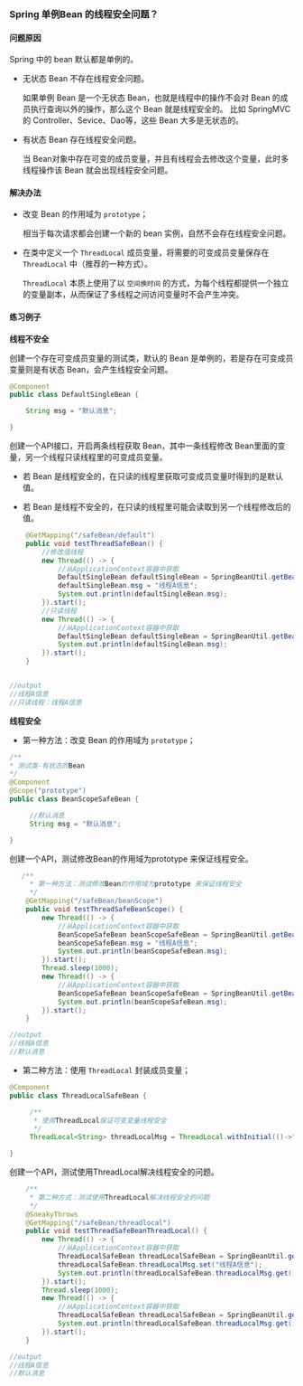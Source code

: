 
### Spring 单例Bean 的线程安全问题？

#### 问题原因

Spring 中的 bean 默认都是单例的。

- 无状态 Bean 不存在线程安全问题。

  如果单例 Bean 是一个无状态 Bean，也就是线程中的操作不会对 Bean 的成员执行查询以外的操作，那么这个 Bean 就是线程安全的。 比如 SpringMVC 的 Controller、Sevice、Dao等，这些 Bean 大多是无状态的。

- 有状态 Bean 存在线程安全问题。

  当 Bean对象中存在可变的成员变量，并且有线程会去修改这个变量，此时多线程操作该 Bean 就会出现线程安全问题。

#### 解决办法

- 改变 Bean 的作用域为 `prototype`；

  相当于每次请求都会创建一个新的 bean 实例，自然不会存在线程安全问题。

- 在类中定义一个 `ThreadLocal` 成员变量，将需要的可变成员变量保存在 `ThreadLocal` 中（推荐的一种方式）。

  `ThreadLocal` 本质上使用了以 `空间换时间` 的方式，为每个线程都提供一个独立的变量副本，从而保证了多线程之间访问变量时不会产生冲突。

#### 练习例子

**线程不安全**

创建一个存在可变成员变量的测试类，默认的 Bean 是单例的，若是存在可变成员变量则是有状态 Bean，会产生线程安全问题。

```java
@Component
public class DefaultSingleBean {

    String msg = "默认消息";

}
```

创建一个API接口，开启两条线程获取 Bean，其中一条线程修改 Bean里面的变量，另一个线程只读线程里的可变成员变量。

- 若 Bean 是线程安全的，在只读的线程里获取可变成员变量时得到的是默认值。

- 若 Bean 是线程不安全的，在只读的线程里可能会读取到另一个线程修改后的值。

```java
    @GetMapping("/safeBean/default")
    public void testThreadSafeBean() {
      	//修改值线程
        new Thread(() -> {
            //从ApplicationContext容器中获取
            DefaultSingleBean defaultSingleBean = SpringBeanUtil.getBean(DefaultSingleBean.class);
            defaultSingleBean.msg = "线程A信息";
            System.out.println(defaultSingleBean.msg);
        }).start();
      	//只读线程
        new Thread(() -> {
            //从ApplicationContext容器中获取
            DefaultSingleBean defaultSingleBean = SpringBeanUtil.getBean(DefaultSingleBean.class);
            System.out.println(defaultSingleBean.msg);
        }).start();
    }


//output
//线程A信息
//只读线程：线程A信息
```



**线程安全**

- 第一种方法：改变 Bean 的作用域为 `prototype`；

```java
/**
* 测试类-有状态的Bean
*/
@Component
@Scope("prototype")
public class BeanScopeSafeBean {

     //默认消息
     String msg = "默认消息";

}
```

创建一个API，测试修改Bean的作用域为prototype 来保证线程安全。

```java
   /**
     * 第一种方法：测试修改Bean的作用域为prototype 来保证线程安全
     */
    @GetMapping("/safeBean/beanScope")
    public void testThreadSafeBeanScope() {
        new Thread(() -> {
            //从ApplicationContext容器中获取
            BeanScopeSafeBean beanScopeSafeBean = SpringBeanUtil.getBean(BeanScopeSafeBean.class);
            beanScopeSafeBean.msg = "线程A信息";
            System.out.println(beanScopeSafeBean.msg);
        }).start();
        Thread.sleep(1000);
        new Thread(() -> {
            //从ApplicationContext容器中获取
            BeanScopeSafeBean beanScopeSafeBean = SpringBeanUtil.getBean(BeanScopeSafeBean.class);
            System.out.println(beanScopeSafeBean.msg);
        }).start();
    }

//output
//线程A信息
//默认消息
```




- 第二种方法：使用 `ThreadLocal` 封装成员变量；

```java
@Component
public class ThreadLocalSafeBean {

     /**
      * 使用ThreadLocal保证可变变量线程安全
      */
     ThreadLocal<String> threadLocalMsg = ThreadLocal.withInitial(()->"默认消息");

}
```

创建一个API，测试使用ThreadLocal解决线程安全的问题。

```java
    /**
     * 第二种方式：测试使用ThreadLocal解决线程安全的问题
     */
    @SneakyThrows
    @GetMapping("/safeBean/threadlocal")
    public void testThreadSafeBeanThreadLocal() {
        new Thread(() -> {
            //从ApplicationContext容器中获取
            ThreadLocalSafeBean threadLocalSafeBean = SpringBeanUtil.getBean(ThreadLocalSafeBean.class);
            threadLocalSafeBean.threadLocalMsg.set("线程A信息");
            System.out.println(threadLocalSafeBean.threadLocalMsg.get());
        }).start();
        Thread.sleep(1000);
        new Thread(() -> {
            //从ApplicationContext容器中获取
            ThreadLocalSafeBean threadLocalSafeBean = SpringBeanUtil.getBean(ThreadLocalSafeBean.class);
            System.out.println(threadLocalSafeBean.threadLocalMsg.get());
        }).start();
    }

//output
//线程A信息
//默认消息
```

